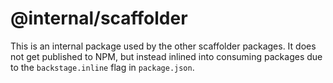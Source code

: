 # @internal/scaffolder

This is an internal package used by the other scaffolder packages. It does not get published to NPM, but instead inlined into consuming packages due to the `backstage.inline` flag in `package.json`.
